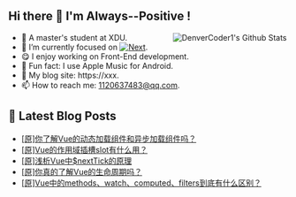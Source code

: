 ## Hi there 👋 I'm Always--Positive !
<div>
  <img alt="DenverCoder1's Github Stats" src="https://denvercoder1-github-readme-stats.vercel.app/api?username=qq1120637483&show_icons=true&count_private=true&theme=react&hide_border=true&hide_title=true&bg_color=1F222E&title_color=F85D7F&icon_color=F8D866" align= "right" />

- 🎒 A master's student at XDU. 
- 🔬 I’m currently focused on [![Next](https://img.shields.io/badge/-Next-brightgreen)](https://). 
- 😋 I enjoy working on Front-End development.
- 🎵 Fun fact: I use Apple Music for Android.
- 📝 My blog site: https://xxx.
- 📫 How to reach me:  1120637483@qq.com.
</div>  


## 📕 Latest Blog Posts

<!-- BLOG-POST-LIST:START -->
- [[原]你了解Vue的动态加载组件和异步加载组件吗？](https://blog.csdn.net/sinat_41696687/article/details/124064003)
- [[原]Vue的作用域插槽slot有什么用？](https://blog.csdn.net/sinat_41696687/article/details/124061077)
- [[原]浅析Vue中$nextTick的原理](https://blog.csdn.net/sinat_41696687/article/details/124057228)
- [[原]你真的了解Vue的生命周期吗？](https://blog.csdn.net/sinat_41696687/article/details/124054869)
- [[原]Vue中的methods、watch、computed、filters到底有什么区别？](https://blog.csdn.net/sinat_41696687/article/details/124020200)
<!-- BLOG-POST-LIST:END -->









